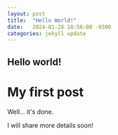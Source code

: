```yaml
---
layout: post
title:  "Hello World!"
date:   2024-01-28 18:56:00 -0300
categories: jekyll update
---
```

## Hello world!
# My first post

Well... it's done.

I will share more details soon!
